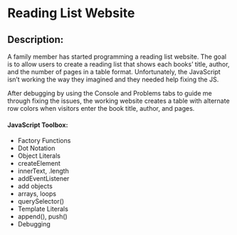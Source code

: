 <h1>Reading List Website</h1>

<h2>Description:</h2>

<p>A family member has started programming a reading list website. The goal is to allow users to create a reading list that shows each books’ title, author, and the number of pages in a table format. Unfortunately, the JavaScript isn’t working the way they imagined and they needed help fixing the JS.</p>

<p>After debugging by using the Console and Problems tabs to guide me through fixing the issues, the working website creates a table with alternate row colors when visitors enter the book title, author, and pages.</p>

<h4>JavaScript Toolbox:</h4>

* Factory Functions
* Dot Notation
* Object Literals
* createElement
* innerText, .length 
* addEventListener
* add objects
* arrays, loops
* querySelector()
* Template Literals
* append(), push()
* Debugging 
